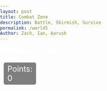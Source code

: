 ```yaml
---
layout: post
title: Combat Zone
description: Battle, Skirmish, Survive
permalink: /world5
Author: Zach, Ian, Aarush
---
```


<style>
  body {
    background-image: url('{{site.baseurl}}/images/homebackground.jpg');
    background-size: cover;
    background-repeat: no-repeat;
    background-position: center;
    color: #ffffff;
    font-family: 'Inter', sans-serif;
    margin: 0;
    padding: 0;
  }
  h1 {
    margin-top: 20px;
    font-family: 'Open Sans', sans-serif;
  }
  #loading {
    font-size: 1.2em;
  }
  canvas {
    display: block;
    margin: 20px auto;
    border: 2px solid white;
    background: #444; 
    position: relative;
  }
  #points-display {
    position: absolute;
    top: 22px; 
    left: 10px;
    font-size: 1.5em;
    color: #fff;
    background: rgba(0, 0, 0, 0.5);
    padding: 5px 10px;
    border-radius: 5px;
    z-index: 1;
  }
  #canvas-container {
    position: relative;
    display: inline-block;
  }

  #home-btn-container {
    position: absolute;
    top: 30px;
    right: 30px;
    z-index: 2;
    /* Make sure it's above the canvas */
    pointer-events: auto;
  }

  #skin-modal {
    display: none;
    position: fixed;
    top: 23%; 
    left: 23%; 
    width: 55%;
    height: 65%; 
    background: #001f3f; 
    color: white;
    z-index: 1000;
    text-align: center;
    border-radius: 10px;
  }
  #skin-modal-content {
    position: relative;
    padding: 40px 20px; 
    background: #001f3f; 
    border-radius: 10px;
  }
  #skin-modal-content p {
    font-size: 2em; 
    margin-bottom: 20px;
  }
  #close-modal {
    position: absolute;
    top: 10px; 
    right: 10px; 
    background: black; 
    color: white;
    border: none;
    padding: 15px 22.5px; 
    cursor: pointer;
    border-radius: 5px; 
    font-size: 1.5em; 
  }
  #confirm-button {
  background: #d4af37;
  color: white;
  border: none;
  padding: 15px 30px; 
  cursor: pointer;
  font-size: 1.2em; 
  border-radius: 10px;
  position: relative; 
  margin: 20px auto 0; 
  display: block; 
  text-transform: uppercase; 
}
  #skin-options {
    position: relative;
    width: 70%; 
    height: 70%; 
    margin: 0 auto; 
    margin-top: 20px; 
    display: grid; 
    grid-template-columns: repeat(3, 1fr); 
    grid-template-rows: repeat(2, 1fr); 
    gap: 40px; 
    justify-content: center;
    align-items: center.
  }
  .skin-option {
    position: relative; 
    width: 180px; 
    height: 180px; 
    background: white;
    border-radius: 15px; 
    cursor: pointer;
    background-size: cover;
    background-position: center;
  }
  .skin-option .points {
    position: absolute;
    top: 5px;
    left: 5px; 
    font-size: 1.2em;
    font-weight: bold;
    color: black;
    background: rgba(255, 255, 255, 0.8);
    padding: 2px 5px;
    border-radius: 5px;
  }
  .skin-option:nth-child(1) {
    background-image: url('https://i.postimg.cc/PxDYNLjG/Default.png'); 
  }
  .skin-option:nth-child(2) {
    background-image: url('https://i.postimg.cc/C5gp0YzS/True-Gold-Melodie.png'); 
  }
  .skin-option:nth-child(3) {
    background-image: url('https://i.postimg.cc/K8wLmvh6/Dialga.png'); 
  }
  .skin-option:nth-child(4) {
    background-image: url('https://i.postimg.cc/VsKW3w58/Jett.png'); 
  }
  .skin-option:nth-child(5) {
    background-image: url('https://i.postimg.cc/VsF0hWG0/Goku.png'); 
  }
  .skin-option:nth-child(6) {
    background-image: url('https://i.postimg.cc/rygC4TLH/Boss-Bandit.png'); 
  }
  .skin-option .checkmark {
    display: none; 
    position: absolute;
    top: -20px; 
    left: -18px; 
    width: 50px;
    height: 50px;
    background: url('https://i.postimg.cc/WDxvjnPY/checkmark.png') no-repeat center center; 
    background-size: contain;
    z-index: 10;
  }
  .skin-option.selected .checkmark {
    display: block; 
  }
  .top-right-icon {
    position: absolute;
    top: 30px;
    right: 10px;
    width: 70px;
    height: 70px;
    cursor: pointer;
    z-index: 10;
  }
</style>

<div id="loading">Loading game assets...</div>
<div id="canvas-container" style="position: relative;">
  <div id="points-display">Points: 0</div>
  <canvas id="gameCanvas" width="960" height="720"></canvas>
  <a href="{{site.baseurl}}/">
    <img src="{{site.baseurl}}/images/icon30.png" alt="Home Icon" class="top-right-icon">
  </a>
</div>

<div id="skin-modal">
  <div id="skin-modal-content">
    <button id="close-modal">X</button>
    <p>Customize your outfit here!</p>
    <div id="skin-options">
      <div class="skin-option selected">
        <div class="points">Free</div>
        <div class="checkmark"></div>
      </div>
      <div class="skin-option">
        <div class="points">200</div>
        <div class="checkmark"></div>
      </div>
      <div class="skin-option">
        <div class="points">500</div>
        <div class="checkmark"></div>
      </div>
      <div class="skin-option">
        <div class="points">1000</div>
        <div class="checkmark"></div>
      </div>
      <div class="skin-option">
        <div class="points">1500</div>
        <div class="checkmark"></div>
      </div>
      <div class="skin-option">
        <div class="points">2000</div>
        <div class="checkmark"></div>
      </div>
    </div>
    <button id="confirm-button">Confirm</button>
  </div>
</div>

<script>
// filepath: /home/kasm-user/nighthawk/GameHub/navigation/Worlds/world0.md
// ...existing code...

// --- Background Music ---
const music = new Audio('{{site.baseurl}}/assets/audio/smashbrosmaintheme.mp3'); // Change path as needed
music.loop = true;
music.volume = 0.5;

// Play music after first user interaction (required by browsers)
function startMusicOnce() {
  music.play().catch(() => {});
  window.removeEventListener('click', startMusicOnce);
  window.removeEventListener('keydown', startMusicOnce);
}
window.addEventListener('click', startMusicOnce);
window.addEventListener('keydown', startMusicOnce);
</script>


<script>
const canvas = document.getElementById('gameCanvas');
const ctx = canvas.getContext('2d');

const roomImage = new Image();
roomImage.src = '{{site.baseurl}}/images/worldbackground5.png';

const spriteImages = [
  'https://i.postimg.cc/PxDYNLjG/Default.png', // Default Character
  'https://i.postimg.cc/C5gp0YzS/True-Gold-Melodie.png', // Melodie
  'https://i.postimg.cc/K8wLmvh6/Dialga.png', // Dialga
  'https://i.postimg.cc/VsKW3w58/Jett.png', // Jett
  'https://i.postimg.cc/VsF0hWG0/Goku.png', // Goku
  'https://i.postimg.cc/rygC4TLH/Boss-Bandit.png'  // Boss Bandit
];

let currentSpriteIndex = 0;
const spriteImage = new Image();
spriteImage.src = spriteImages[currentSpriteIndex];

const objectImages = {
   outbreak: '{{site.baseurl}}/images/icon1.png', // left 1
   building: '{{site.baseurl}}/images/icon2.png', // left 2
   editing: '{{site.baseurl}}/images/icon3.png', // left 3
   blackjack: '{{site.baseurl}}/images/icon4.png', // left 4
   exploration: '{{site.baseurl}}/images/icon5.png', // left 5
   adventure: '{{site.baseurl}}/images/icon6.png', // left 6
   racing: '{{site.baseurl}}/images/icon7.png', // top 1
   party: '{{site.baseurl}}/images/icon8.png', // top 2
   flappy: '{{site.baseurl}}/images/icon9.png', // top 3
   pacman: '{{site.baseurl}}/images/icon10.png', // top 4
   slot: '{{site.baseurl}}/images/icon11.png', // top 5
   farming: '{{site.baseurl}}/images/icon12.png', // top 6
   battle: '{{site.baseurl}}/images/icon13.png', // top 7
   tests: '{{site.baseurl}}/images/icon14.png', // top 8
   stealth: '{{site.baseurl}}/images/icon15.png', // top 9
   strategy: '{{site.baseurl}}/images/icon16.png', // bottom 1
   survive: '{{site.baseurl}}/images/icon17.png', // bottom 2
   simulation: '{{site.baseurl}}/images/icon18.png', // bottom 3
   tennis: '{{site.baseurl}}/images/icon19.png', // bottom 4
   tower: '{{site.baseurl}}/images/icon20.png', // bottom 5
   clicker: '{{site.baseurl}}/images/icon21.png', // bottom 6
   skin: '{{site.baseurl}}/images/icon22.png', // right 1
   aboutus: '{{site.baseurl}}/images/icon23.png', // right 2
   outline: '{{site.baseurl}}/images/icon24.png', // right 3
   format: '{{site.baseurl}}/images/icon25.png', // right 4
   jump: '{{site.baseurl}}/images/icon26.png', // middle 1
   pack: '{{site.baseurl}}/images/icon27.png', // middle 2
   skirmish: '{{site.baseurl}}/images/icon28.png' // middle 3
};


const loadedObjectImages = {};
for (const game in objectImages) {
  const img = new Image();
  img.src = objectImages[game];
  loadedObjectImages[game] = img;
}

const player = {
  x: 440,
  y: 325,
  width: 75,
  height: 75,
  speed: 4
};

const keys = {};

const objects = [
  { x: 700, y: 350, width: 40, height: 40, game: 'battle' }, // top 7
  { x: 220, y: 350, width: 40, height: 40, game: 'survive' }, // bottom 2
  { x: 570, y: 345, width: 40, height: 40, game: 'skirmish' } // middle 3
  ];

const walls = [
  { x: 0, y: 0, width: 25, height: 720 }, 
  { x: 0, y: 0, width: 960, height: 25 }, 
  { x: 935, y: 0, width: 25, height: 720 }, 
  { x: 0, y: 695, width: 960, height: 25 },
];

const borderThickness = 10;
walls.push(
{ x: 0, y: 0, width: canvas.width, height: borderThickness }, // top
{ x: 0, y: canvas.height - borderThickness, width: canvas.width, height: borderThickness }, // bottom
{ x: 0, y: 0, width: borderThickness, height: canvas.height }, // left
{ x: canvas.width - borderThickness, y: 0, width: borderThickness, height: canvas.height } // right
);

const topRightBox = { x: 675, y: 500, width: 40, height: 40 }; 
const skinModal = document.getElementById('skin-modal');
const closeModal = document.getElementById('close-modal');
const confirmButton = document.getElementById('confirm-button');
let isModalOpen = false; 
let hasLeftBox = true; 

function update() {
  let nextX = player.x;
  let nextY = player.y;

  if (!isModalOpen) { 
    if (keys['w']) nextY -= player.speed;
    if (keys['s']) nextY += player.speed;
    if (keys['a']) nextX -= player.speed;
    if (keys['d']) nextX += player.speed;
  }

  const futureBox = {
    x: nextX,
    y: nextY,
    width: player.width,
    height: player.height
  };

  const hittingWall = walls.some(wall => isColliding(futureBox, wall));

  if (!hittingWall) {
    player.x = nextX;
    player.y = nextY;
  }

  objects.forEach(obj => {
    if (isColliding(player, obj)) {
      switch (obj.game) {
        case 'blackjack':
          window.location.href = '{{site.baseurl}}/blackjack';
          break;
        case 'building':
          window.location.href = '{{site.baseurl}}/building';
          break;
        case 'editing':
          window.location.href = '{{site.baseurl}}/editing';
          break;
        case 'exploration':
          window.location.href = '{{site.baseurl}}/exploration';
          break;
        case 'outbreak':
          window.location.href = '{{site.baseurl}}/outbreak';
          break;
        case 'aboutus':
          window.location.href = '{{site.baseurl}}/aboutus';
          break;
        case 'outline':
          window.location.href = '{{site.baseurl}}/outline';
          break;
        case 'adventure':
          window.location.href = '{{site.baseurl}}/adventure';
          break; 
        case 'pacman':
          window.location.href = '{{site.baseurl}}/pacman';
          break;
        case 'slot':
          window.location.href = '{{site.baseurl}}/slot';
          break;
        case 'farming':
          window.location.href = '{{site.baseurl}}/farming';
          break;
        case 'tennis':
          window.location.href = '{{site.baseurl}}/tennis';
          break;
        case 'tower':
          window.location.href = '{{site.baseurl}}/tower';
          break;
        case 'format':
          window.location.href = '{{site.baseurl}}/format';
          break;  
        case 'racing':
          window.location.href = '{{site.baseurl}}/racing';
          break;
        case 'party':
          window.location.href = '{{site.baseurl}}/party';
          break; 
        case 'flappy':
          window.location.href = '{{site.baseurl}}/flappy';
          break;
        case 'battle':
          window.location.href = '{{site.baseurl}}/battle';
          break;
        case 'tests':
          window.location.href = '{{site.baseurl}}/tests';
          break;
        case 'stealth':
          window.location.href = '{{site.baseurl}}/stealth';
          break;  
        case 'strategy':
          window.location.href = '{{site.baseurl}}/strategy';
          break;
        case 'survive':
          window.location.href = '{{site.baseurl}}/survive';
          break;
        case 'jump':
          window.location.href = '{{site.baseurl}}/jump';
          break;
        case 'pack':
          window.location.href = '{{site.baseurl}}/pack';
          break;
        case 'skirmish':
          window.location.href = '{{site.baseurl}}/skirmish';
          break;      
        case 'simulation':
          window.location.href = '{{site.baseurl}}/simulation';
          break;                       
        case 'clicker':
          window.location.href = '{{site.baseurl}}/clicker';
          break;
      }
    }
  });

}



function draw() {

  ctx.clearRect(0, 0, canvas.width, canvas.height);

  
  if (roomImage.complete && roomImage.naturalWidth !== 0) {
    ctx.drawImage(roomImage, 0, 0, canvas.width, canvas.height);
  } else {
    ctx.fillStyle = '#222';
    ctx.fillRect(0, 0, canvas.width, canvas.height);
  }


  ctx.drawImage(spriteImage, player.x, player.y, player.width, player.height);

  const baseWidth = 40 * 0.9; 
  const baseHeight = 40 * 0.9; 
  const scaledWidth = baseWidth * 3; 
  const scaledHeight = baseHeight * 3; 

  objects.forEach(obj => {
    let img = loadedObjectImages[obj.game];
    if (img && img.complete && img.naturalWidth !== 0) {
      let scaledWidth = 40 * 0.9 * 3; 
      let scaledHeight = 40 * 0.9 * 3;

      if (obj.game === 'blackjack') { 
        scaledWidth *= 1.3;
        scaledHeight *= 1.3;
      } else if (obj.game === 'editing') { 
        scaledWidth *= 1.1;
        scaledHeight *= 1.1;
      } else if (obj.game === 'adventure') { 
        scaledWidth *= 0.9;
        scaledHeight *= 0.9;
      } else if (obj.game === 'outline') { 
        scaledWidth *= 1.8;
        scaledHeight *= 1.8;
      } else if (obj.game === 'building') { 
        scaledWidth *= 0.7;
        scaledHeight *= 0.7;
      } else if (obj.game === 'pacman') { 
        scaledWidth *= 0.7;
        scaledHeight *= 0.7;
      } else if (obj.game === 'slot') { 
        scaledWidth *= 0.7;
        scaledHeight *= 0.7;
      } else if (obj.game === 'farming') { 
        scaledWidth *= 0.8;
        scaledHeight *= 0.8;
      } else if (obj.game === 'tennis') { 
        scaledWidth *= 0.7;
        scaledHeight *= 0.7;
      } else if (obj.game === 'format') { 
        scaledWidth *= 0.6;
        scaledHeight *= 0.6;  
      } else if (obj.game === 'racing') { 
        scaledWidth *= 0.8;
        scaledHeight *= 0.8; 
      } else if (obj.game === 'party') { 
        scaledWidth *= 0.7;
        scaledHeight *= 0.7; 
      } else if (obj.game === 'flappy') { 
        scaledWidth *= 1.2;
        scaledHeight *= 1.2;
      } else if (obj.game === 'stealth') { 
        scaledWidth *= 0.6;
        scaledHeight *= 0.6;  
      } else if (obj.game === 'battle') { 
        scaledWidth *= 0.5;
        scaledHeight *= 0.5;
      } else if (obj.game === 'strategy') { 
        scaledWidth *= 0.7;
        scaledHeight *= 0.7;    
      } else if (obj.game === 'survive') { 
        scaledWidth *= 0.7;
        scaledHeight *= 0.7;  
      } else if (obj.game === 'tests') { 
        scaledWidth *= 0.8;
        scaledHeight *= 0.8; 
      } else if (obj.game === 'jump') { 
        scaledWidth *= 0.7;
        scaledHeight *= 0.7;  
      } else if (obj.game === 'pack') { 
        scaledWidth *= 0.6;
        scaledHeight *= 0.6;
      } else if (obj.game === 'skirmish') { 
        scaledWidth *= 0.8;
        scaledHeight *= 0.8;            
      } else if (obj.game === 'simulation') { 
        scaledWidth *= 0.7;
        scaledHeight *= 0.7;       
      } else if (obj.game === 'clicker') { 
        scaledWidth *= 0.8;
        scaledHeight *= 0.8;
      }

      const offsetX = (scaledWidth - obj.width) / 2; 
      const offsetY = (scaledHeight - obj.height) / 2; 
      ctx.drawImage(img, obj.x - offsetX, obj.y - offsetY, scaledWidth, scaledHeight);
    } else {
      ctx.fillStyle = 'blue';
      ctx.fillRect(
        obj.x - (scaledWidth - obj.width) / 2,
        obj.y - (scaledHeight - obj.height) / 2,
        scaledWidth,
        scaledHeight
      ); 
    }
  });
}

function gameLoop() {
  update();
  draw();
  requestAnimationFrame(gameLoop);
}

function isColliding(a, b) {
  return (
    a.x < b.x + b.width &&
    a.x + a.width > b.x &&
    a.y < b.y + b.height &&
    a.y + a.height > b.y
  );
}

window.addEventListener('keydown', (e) => {
  keys[e.key.toLowerCase()] = true;
});

window.addEventListener('keyup', (e) => {
  keys[e.key.toLowerCase()] = false;
});


let imagesLoaded = 0;
function tryStartGame() {
  imagesLoaded++;
  if (imagesLoaded === 2) {
    const loading = document.getElementById('loading');
    if (loading) loading.style.display = 'none';
    gameLoop();
  }
}

roomImage.onload = tryStartGame;
spriteImage.onload = tryStartGame;

roomImage.onerror = () => alert('Failed to load room image');
spriteImage.onerror = () => alert('Failed to load sprite image');

closeModal.addEventListener('click', () => {
  skinOptions.forEach(opt => opt.classList.remove('selected'));
  skinOptions[confirmedSelection].classList.add('selected');
  skinModal.style.display = 'none';
  isModalOpen = false; 
});

confirmButton.addEventListener('click', () => {
  skinOptions.forEach((option, index) => {
    if (option.classList.contains('selected')) {
      confirmedSelection = index;
      currentSpriteIndex = index;
      spriteImage.src = spriteImages[currentSpriteIndex];
    }
  });
  skinModal.style.display = 'none';
  isModalOpen = false; 
});

const skinOptions = document.querySelectorAll('.skin-option');
let confirmedSelection = 0; 

skinOptions.forEach((option, index) => {
  option.addEventListener('click', () => {
    skinOptions.forEach(opt => opt.classList.remove('selected'));
    option.classList.add('selected');
  });

  if (index === 0) {
    option.classList.add('selected');
  }
});
</script>
<script type="module">
import { pythonURI, fetchOptions } from '{{ site.baseurl }}/assets/js/api/config.js';
async function fetchPoints() {
  try {
    const response = await fetch(`${pythonURI}/api/points`, {
      ...fetchOptions,
      method: 'GET',
    });

    if (response.ok) {
      const data = await response.json();
      if (data.total_points !== undefined) {
        document.getElementById('points-display').textContent = `Points: ${data.total_points}`;
      } else {
        document.getElementById('points-display').textContent = 'Points: 0'; 
      }
    } else {
      const error = await response.json();
      document.getElementById('points-display').textContent = `Points: ${error.message || 'Error fetching points'}`;
    }
  } catch (err) {
    document.getElementById('points-display').textContent = 'Points: Failed to fetch points';
  }
}

fetchPoints();
</script>